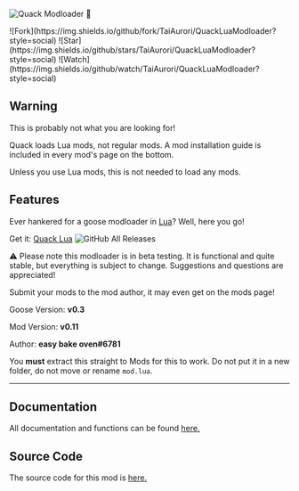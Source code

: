 <!-- {% include analytics.html %} -->

![Quack Modloader 🦆](https://i.imgur.com/UoSO3oD.png)

<div>![Fork](https://img.shields.io/github/fork/TaiAurori/QuackLuaModloader?style=social)
![Star](https://img.shields.io/github/stars/TaiAurori/QuackLuaModloader?style=social)
![Watch](https://img.shields.io/github/watch/TaiAurori/QuackLuaModloader?style=social)</div>

## Warning
This is probably not what you are looking for!

Quack loads Lua mods, not regular mods. A mod installation guide is included in every mod's page 
on the bottom.

Unless you use Lua mods, this is not needed to load any mods.

## Features

Ever hankered for a goose modloader in [Lua](https://www.lua.org/)? Well, here you go!

Get it: [Quack Lua](https://github.com/cuboide/QuackLuaModloader/releases/latest) ![GitHub All Releases](https://img.shields.io/github/downloads/cuboide/QuackLuaModloader/total?logo=github)

⚠ Please note this modloader is in beta testing. It is functional and quite stable, but everything is subject to change. Suggestions and questions are appreciated!

Submit your mods to the mod author, it may even get on the mods page!

Goose Version: **v0.3**

Mod Version: **v0.11**

Author: **easy bake oven#6781**

You **must** extract this straight to Mods for this to work. Do not put it in a new folder, do not move or rename `mod.lua`.

---

## Documentation
All documentation and functions can be found [here.](docs.md)

## Source Code
The source code for this mod is [here.](https://github.com/cuboide/QuackLuaModloader)

<!-- {% include install_guide.md modname="QuackLua" iszip=true %} -->
